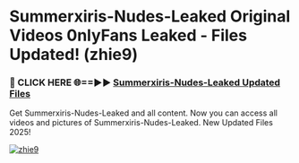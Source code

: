 # Summerxiris-Nudes-Leaked Original Videos 0nlyFans Leaked - Files Updated! (zhie9)

<h3>🔴 CLICK HERE 🌐==►► <a href="https://tinyurl.com/4mcuefdz" rel="nofollow">Summerxiris-Nudes-Leaked Updated Files</a></h3>

Get Summerxiris-Nudes-Leaked and all content. Now you can access all videos and pictures of Summerxiris-Nudes-Leaked. New Updated Files 2025!

[![zhie9](https://i.imgur.com/StAQSOY.gif)](https://tinyurl.com/4mcuefdz)
